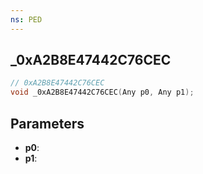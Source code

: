 ```yaml
---
ns: PED
---
```

## _0xA2B8E47442C76CEC

```c
// 0xA2B8E47442C76CEC
void _0xA2B8E47442C76CEC(Any p0, Any p1);
```

## Parameters
* **p0**:
* **p1**:
